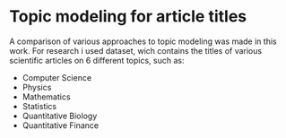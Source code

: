 # Topic modeling for article titles
A comparison of various approaches to topic modeling was made in this work. For research i used dataset, wich contains the titles of various scientific articles on 6 different topics, such as:

  - Computer Science
  - Physics
  - Mathematics
  - Statistics
  - Quantitative Biology
  - Quantitative Finance
